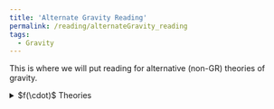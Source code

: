 ```yaml
---
title: 'Alternate Gravity Reading'
permalink: /reading/alternateGravity_reading
tags:
  - Gravity
---
```


This is where we will put reading for alternative (non-GR) theories of gravity.

<details>
  <summary>$f(\cdot)$ Theories</summary>
  
  <details>
    
    <summary>$f(R)$ Theories</summary>
    
  </details>
  <details>
    
    <summary>$f(Q)$ Theories</summary>
    
    First evidence that non-metricity $f(Q)$ gravity could challenge $\Lambda$CDM, ([arXiv](https://arxiv.org/abs/2104.15123))
    Non-metricity with boundary terms: $f(Q, C)$ gravity and cosmology, ([arXiv](https://arxiv.org/abs/2308.00652))
    Holographic $f(Q, T)$ Gravity with Lambert Solution, ([arXiv](https://arxiv.org/abs/2508.03486))
    
  </details>
</details>
